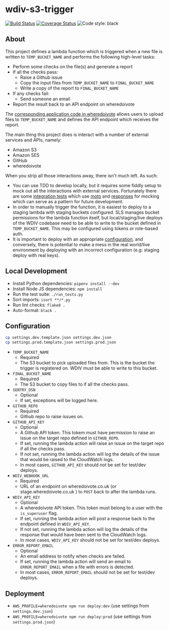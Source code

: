 # wdiv-s3-trigger

[![Build Status](https://travis-ci.org/DemocracyClub/wdiv-s3-trigger.svg?branch=master)](https://travis-ci.org/DemocracyClub/wdiv-s3-trigger)
[![Coverage Status](https://coveralls.io/repos/github/DemocracyClub/wdiv-s3-trigger/badge.svg?branch=master)](https://coveralls.io/github/DemocracyClub/wdiv-s3-trigger?branch=master)
![Code style: black](https://img.shields.io/badge/code%20style-black-000000.svg)


## About

This project defines a lambda function which is triggered when a new file is written to `TEMP_BUCKET_NAME` and performs the following high-level tasks:

* Perform some checks on the file(s) and generate a report
* If all the checks pass:
  * Raise a Github issue
  * Copy the input files from `TEMP_BUCKET_NAME` to `FINAL_BUCKET_NAME`
  * Write a copy of the report to `FINAL_BUCKET_NAME`
* If any checks fail:
  * Send someone an email
* Report the result back to an API endpoint on wheredoivote

The [corresponding application code in wheredoivote](https://github.com/DemocracyClub/UK-Polling-Stations/tree/master/polling_stations/apps/file_uploads) allows users to upload files to `TEMP_BUCKET_NAME` and defines the API endpoint which receives the report.

The main thing this project does is interact with a number of external services and APIs, namely:

* Amazon S3
* Amazon SES
* GitHub
* wheredoivote

When you strip all those interactions away, there isn't much left. As such:

* You can use TDD to develop locally, but it requires some fiddly setup to mock out all the interactions with external services. Fortunately there are some [integration tests](https://github.com/DemocracyClub/wdiv-s3-trigger/blob/master/tests/test_handler.py) which use [moto](https://github.com/spulec/moto) and [responses](https://github.com/getsentry/responses) for mocking which can serve as a pattern for future development.
* In order to manually trigger the function, it is easiest to deploy to a staging lambda with staging buckets configured. SLS manages bucket permissions for the lambda function itself, but local/staging/live deploys of the WDIV codebase need to be able to write to the bucket defined in `TEMP_BUCKET_NAME`. This may be configured using tokens or role-based auth.
* It is important to deploy with an appropriate [configuration](##configuration), and conversely, there is potential to make a mess in the real world/live environment by deploying with an incorrect configuration (e.g: staging deploy with real keys).

## Local Development

* Install Python dependencies: `pipenv install --dev`
* Install Node JS dependencies: `npm install`
* Run the test suite: `./run_tests.py`
* Sort imports: `isort **/*.py`
* Run lint checks: `flake8 .`
* Auto-format: `black .`

## Configuration

```sh
cp settings.dev.template.json settings.dev.json
cp settings.prod.template.json settings.prod.json
```

* `TEMP_BUCKET_NAME`
  * Required
  * The S3 bucket to pick uploaded files from. This is the bucket the trigger is registered on. WDIV must be able to write to this bucket.
* `FINAL_BUCKET_NAME`
  * Required
  * The S3 bucket to copy files to if all the checks pass.
* `SENTRY_DSN`
  * Optional
  * If set, exceptions will be logged here.
* `GITHUB_REPO`
  * Required
  * Github repo to raise issues on.
* `GITHUB_API_KEY`
  * Optional
  * A Github API token. This tokem must have permission to raise an issue on the target repo defined in `GITHUB_REPO`.
  * If set, running the lambda action will raise an issue on the target repo if all the checks pass.
  * If not set, running the lambda action will log the details of the issue that would be raised to the CloudWatch logs.
  * In most cases, `GITHUB_API_KEY` should not be set for test/dev deploys.
* `WDIV_WEBHOOK_URL`
  * Required
  * URL of an endpoint on wheredoivote.co.uk (or stage.wheredoivote.co.uk ) to `POST` back to after the lambda runs.
* `WDIV_API_KEY`
  * Optional
  * A wheredoivote API token. This token must belong to a user with the `is_superuser` flag.
  * If set, running the lambda action will post a response back to the endpoint defined in `WDIV_API_KEY`.
  * If not set, running the lambda action will log the details of the response that would have been sent to the CloudWatch logs.
  * In most cases, `WDIV_API_KEY` should not be set for test/dev deploys.
* `ERROR_REPORT_EMAIL`
  * Optional
  * An email address to notify when checks are failed.
  * If set, running the lambda action will send an email to `ERROR_REPORT_EMAIL` when a file with errors is detected.
  * In most cases, `ERROR_REPORT_EMAIL` should not be set for test/dev deploys.

## Deployment

* `AWS_PROFILE=wheredoivote npm run deploy:dev` (use settings from `settings.dev.json`)
* `AWS_PROFILE=wheredoivote npm run deploy:prod` (use settings from `settings.prod.json`)

